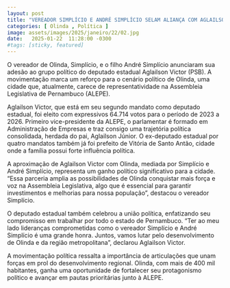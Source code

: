 ```yaml
---
layout: post
title: "VEREADOR SIMPLÍCIO E ANDRÉ SIMPLÍCIO SELAM ALIANÇA COM AGLAILSON VICTOR E FORTALECEM OLINDA NA ALEPE"
categories: [ Olinda , Política ]
image: assets/images/2025/janeiro/22/02.jpg
date:   2025-01-22  11:28:00 -0300
#tags: [sticky, featured]
---
```

O vereador de Olinda, Simplício, e o filho André Simplício anunciaram sua adesão ao grupo político do deputado estadual Aglailson Victor (PSB). A movimentação marca um reforço para o cenário político de Olinda, uma cidade que, atualmente, carece de representatividade na Assembleia Legislativa de Pernambuco (ALEPE).

Aglailson Victor, que está em seu segundo mandato como deputado estadual, foi eleito com expressivos 64.714 votos para o período de 2023 a 2026. Primeiro vice-presidente da ALEPE, o parlamentar é formado em Administração de Empresas e traz consigo uma trajetória política consolidada, herdada do pai, Aglailson Júnior. O ex-deputado estadual por quatro mandatos também já foi prefeito de Vitória de Santo Antão, cidade onde a família possui forte influência política.

A aproximação de Aglailson Victor com Olinda, mediada por Simplício e André Simplício, representa um ganho político significativo para a cidade. “Essa parceria amplia as possibilidades de Olinda conquistar mais força e voz na Assembleia Legislativa, algo que é essencial para garantir investimentos e melhorias para nossa população”, destacou o vereador Simplício.

O deputado estadual também celebrou a união política, enfatizando seu compromisso em trabalhar por todo o estado de Pernambuco. “Ter ao meu lado lideranças comprometidas como o vereador Simplício e André Simplício é uma grande honra. Juntos, vamos lutar pelo desenvolvimento de Olinda e da região metropolitana”, declarou Aglailson Victor.

A movimentação política ressalta a importância de articulações que unam forças em prol do desenvolvimento regional. Olinda, com mais de 400 mil habitantes, ganha uma oportunidade de fortalecer seu protagonismo político e avançar em pautas prioritárias junto à ALEPE.